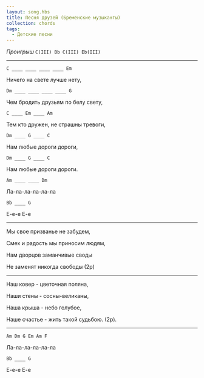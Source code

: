 ```yaml
---
layout: song.hbs
title: Песня друзей (Бременские музыканты)
collection: chords
tags:
  - Детские песни
---
```


_Проигрыш_
`C(III) Bb C(III) Eb(III)`

---

`C ____ ____ ____ ____ Em`

 Ничего на свете лучше нету,

`Dm ____ ____ ____ ____ G`
 
 Чем бродить друзьям по белу свету,

`C ____ Em ____ Am`

 Тем кто дружен, не страшны тревоги,
 
 `Dm ____ G ____ C`

 Нам любые дороги дороги,

`Dm ____ G ____ C`

 Нам любые дороги дороги.

`Am ____ ____ Dm`

 Ла-ла-ла-ла-ла-ла

`Bb ____ G`

Е-е-е Е-е

---

Мы свое призванье не забудем,

Смех и радость мы приносим людям,

Нам дворцов заманчивые своды

Не заменят никогда свободы (2p)

---

Наш ковер - цветочная поляна,

Наши стены - сосны-великаны,

Наша крыша - небо голубое,

Наше счастье - жить такой судьбою. (2p).

---

`Am Dm G Em Am F`

Ла-ла-ла-ла-ла-ла

`Bb ____ G`

Е-е-е Е-е
